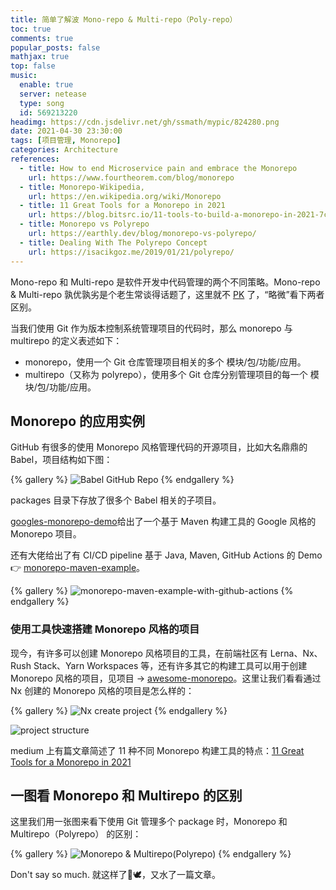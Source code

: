 ```yaml
---
title: 简单了解波 Mono-repo & Multi-repo（Poly-repo）
toc: true
comments: true
popular_posts: false
mathjax: true
top: false
music:
  enable: true
  server: netease
  type: song
  id: 569213220
headimg: https://cdn.jsdelivr.net/gh/ssmath/mypic/824280.png
date: 2021-04-30 23:30:00
tags: [项目管理, Monorepo]
categories: Architecture
references:
  - title: How to end Microservice pain and embrace the Monorepo
    url: https://www.fourtheorem.com/blog/monorepo
  - title: Monorepo-Wikipedia,
    url: https://en.wikipedia.org/wiki/Monorepo
  - title: 11 Great Tools for a Monorepo in 2021
    url: https://blog.bitsrc.io/11-tools-to-build-a-monorepo-in-2021-7ce904821cc2
  - title: Monorepo vs Polyrepo
    url: https://earthly.dev/blog/monorepo-vs-polyrepo/
  - title: Dealing With The Polyrepo Concept
    url: https://isacikgoz.me/2019/01/21/polyrepo/
---
```



Mono-repo 和 Multi-repo 是软件开发中代码管理的两个不同策略。Mono-repo & Multi-repo 孰优孰劣是个老生常谈得话题了，这里就不 [PK](https://hackernoon.com/mono-repo-vs-multi-repo-vs-hybrid-whats-the-right-approach-dv1a3ugn) 了，“略微”看下两者区别。

当我们使用 Git 作为版本控制系统管理项目的代码时，那么 monorepo 与 multirepo 的定义表述如下：

- monorepo，使用一个 Git 仓库管理项目相关的多个 模块/包/功能/应用。
- multirepo（又称为 polyrepo），使用多个 Git 仓库分别管理项目的每一个 模块/包/功能/应用。

<!-- more -->

## Monorepo 的应用实例

GitHub 有很多的使用 Monorepo 风格管理代码的开源项目，比如大名鼎鼎的 Babel，项目结构如下图：

{% gallery %}
![Babel GitHub Repo](https://cdn.jsdelivr.net/gh/ssmath/mypic/20210501015251.png)
{% endgallery %}

packages 目录下存放了很多个 Babel 相关的子项目。

[googles-monorepo-demo](https://github.com/paul-hammant/googles-monorepo-demo)给出了一个基于 Maven 构建工具的 Google 风格的 Monorepo 项目。

还有大佬给出了有 CI/CD pipeline 基于 Java, Maven, GitHub Actions 的 Demo 👉 [monorepo-maven-example](https://github.com/kgunnerud/monorepo-maven-example)。

{% gallery %}
![monorepo-maven-example-with-github-actions](https://cdn.jsdelivr.net/gh/ssmath/mypic/20210501021345.png)
{% endgallery %}

### 使用工具快速搭建 Monorepo 风格的项目

现今，有许多可以创建 Monorepo 风格项目的工具，在前端社区有 Lerna、Nx、Rush Stack、Yarn Workspaces 等，还有许多其它的构建工具可以用于创建 Monorepo 风格的项目，见项目 -> [awesome-monorepo](https://github.com/korfuri/awesome-monorepo#build-systems--dependency-management-tools)。这里让我们看看通过 Nx 创建的 Monorepo 风格的项目是怎么样的：

{% gallery %}
![Nx create project](https://cdn.jsdelivr.net/gh/ssmath/mypic/20210501145451.png)
{% endgallery %}

![project structure](https://cdn.jsdelivr.net/gh/ssmath/mypic/20210501152226.png)

medium 上有篇文章简述了 11 种不同 Monorepo 构建工具的特点：[11 Great Tools for a Monorepo in 2021]()

## 一图看 Monorepo 和 Multirepo 的区别

这里我们用一张图来看下使用 Git 管理多个 package 时，Monorepo 和 Multirepo（Polyrepo） 的区别：

{% gallery %}
![Monorepo & Multirepo(Polyrepo)](https://cdn.jsdelivr.net/gh/ssmath/mypic/20210501151658.png)
{% endgallery %}

Don't say so much. 就这样了🤨🕊️，又水了一篇文章。






